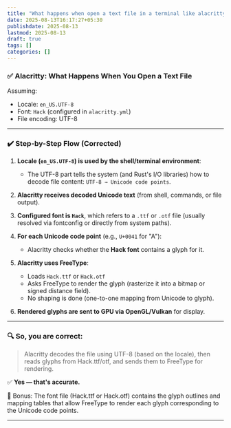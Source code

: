 ```yaml
---
title: "What happens when open a text file in a terminal like alacritty"
date: 2025-08-13T16:17:27+05:30
publishdate: 2025-08-13
lastmod: 2025-08-13
draft: true
tags: []
categories: []
---
```


### ✅ **Alacritty: What Happens When You Open a Text File**

Assuming:

* Locale: `en_US.UTF-8`
* Font: `Hack` (configured in `alacritty.yml`)
* File encoding: UTF-8

---

### ✔️ **Step-by-Step Flow (Corrected)**

1. **Locale (`en_US.UTF-8`) is used by the shell/terminal environment**:

   * The UTF-8 part tells the system (and Rust's I/O libraries) how to decode file content: `UTF-8 → Unicode code points`.

2. **Alacritty receives decoded Unicode text** (from shell, commands, or file output).

3. **Configured font is `Hack`**, which refers to a `.ttf` or `.otf` file (usually resolved via fontconfig or directly from system paths).

4. **For each Unicode code point** (e.g., `U+0041` for "A"):

   * Alacritty checks whether the **Hack font** contains a glyph for it.

5. **Alacritty uses FreeType**:

   * Loads `Hack.ttf` or `Hack.otf`
   * Asks FreeType to render the glyph (rasterize it into a bitmap or signed distance field).
   * No shaping is done (one-to-one mapping from Unicode to glyph).

6. **Rendered glyphs are sent to GPU via OpenGL/Vulkan** for display.

---

### 🔍 So, you are **correct**:

> Alacritty decodes the file using UTF-8 (based on the locale), then reads glyphs from Hack.ttf/otf, and sends them to FreeType for rendering.

✅ **Yes — that's accurate.**

🧠 Bonus: The font file (Hack.ttf or Hack.otf) contains the glyph outlines and mapping tables that allow FreeType to render each glyph corresponding to the Unicode code points.

---

